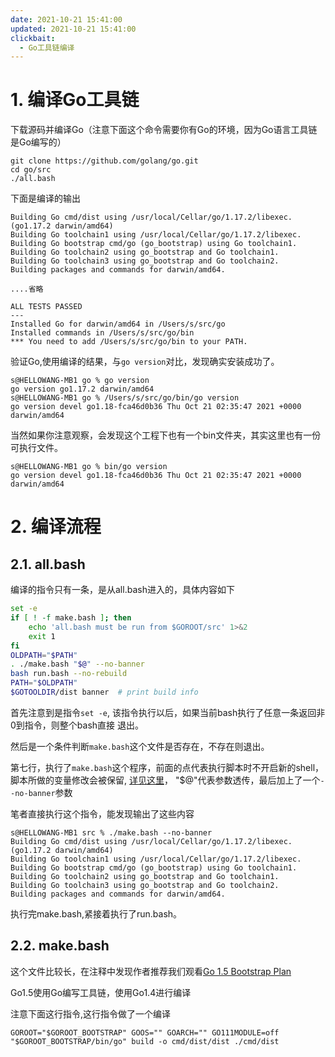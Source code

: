 ```yaml
---
date: 2021-10-21 15:41:00
updated: 2021-10-21 15:41:00
clickbait:
  - Go工具链编译
---
```






# 1. 编译Go工具链

下载源码并编译Go（注意下面这个命令需要你有Go的环境，因为Go语言工具链是Go编写的）

```shell
git clone https://github.com/golang/go.git
cd go/src
./all.bash 
```

下面是编译的输出

```log
Building Go cmd/dist using /usr/local/Cellar/go/1.17.2/libexec. (go1.17.2 darwin/amd64)
Building Go toolchain1 using /usr/local/Cellar/go/1.17.2/libexec.
Building Go bootstrap cmd/go (go_bootstrap) using Go toolchain1.
Building Go toolchain2 using go_bootstrap and Go toolchain1.
Building Go toolchain3 using go_bootstrap and Go toolchain2.
Building packages and commands for darwin/amd64.

....省略

ALL TESTS PASSED
---
Installed Go for darwin/amd64 in /Users/s/src/go
Installed commands in /Users/s/src/go/bin
*** You need to add /Users/s/src/go/bin to your PATH.
```

验证Go,使用编译的结果，与`go version`对比，发现确实安装成功了。

```
s@HELLOWANG-MB1 go % go version
go version go1.17.2 darwin/amd64
s@HELLOWANG-MB1 go % /Users/s/src/go/bin/go version
go version devel go1.18-fca46d0b36 Thu Oct 21 02:35:47 2021 +0000 darwin/amd64
```

<!-- more -->

当然如果你注意观察，会发现这个工程下也有一个bin文件夹，其实这里也有一份可执行文件。

```
s@HELLOWANG-MB1 go % bin/go version
go version devel go1.18-fca46d0b36 Thu Oct 21 02:35:47 2021 +0000 darwin/amd64
```



# 2. 编译流程

## 2.1. all.bash

编译的指令只有一条，是从all.bash进入的，具体内容如下

```bash
set -e
if [ ! -f make.bash ]; then
	echo 'all.bash must be run from $GOROOT/src' 1>&2
	exit 1
fi
OLDPATH="$PATH"
. ./make.bash "$@" --no-banner
bash run.bash --no-rebuild
PATH="$OLDPATH"
$GOTOOLDIR/dist banner  # print build info

```

首先注意到是指令`set -e`, 该指令执行以后，如果当前bash执行了任意一条返回非0到指令，则整个bash直接 退出。

然后是一个条件判断`make.bash`这个文件是否存在，不存在则退出。

第七行，执行了`make.bash`这个程序，前面的点代表执行脚本时不开启新的shell，脚本所做的变量修改会被保留, [详见这里](https://bbs.huaweicloud.com/blogs/detail/218994)， "$@"代表参数透传，最后加上了一个`--no-banner`参数

笔者直接执行这个指令，能发现输出了这些内容

```
s@HELLOWANG-MB1 src % ./make.bash --no-banner
Building Go cmd/dist using /usr/local/Cellar/go/1.17.2/libexec. (go1.17.2 darwin/amd64)
Building Go toolchain1 using /usr/local/Cellar/go/1.17.2/libexec.
Building Go bootstrap cmd/go (go_bootstrap) using Go toolchain1.
Building Go toolchain2 using go_bootstrap and Go toolchain1.
Building Go toolchain3 using go_bootstrap and Go toolchain2.
Building packages and commands for darwin/amd64.
```

执行完make.bash,紧接着执行了run.bash。



## 2.2. make.bash

这个文件比较长，在注释中发现作者推荐我们观看[Go 1.5 Bootstrap Plan](https://golang.org/s/go15bootstrap)

Go1.5使用Go编写工具链，使用Go1.4进行编译

注意下面这行指令,这行指令做了一个编译

```shell
GOROOT="$GOROOT_BOOTSTRAP" GOOS="" GOARCH="" GO111MODULE=off "$GOROOT_BOOTSTRAP/bin/go" build -o cmd/dist/dist ./cmd/dist
```



































